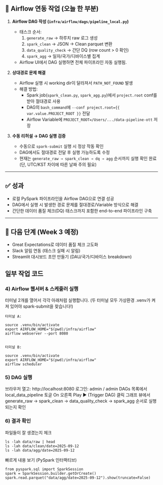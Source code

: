 ## 🚀 Airflow 연동 작업 (오늘 한 부분)

1. **Airflow DAG 작성 (`infra/airflow/dags/pipeline_local.py`)**
   - 태스크 순서:
     1. `generate_raw` → 하루치 raw 로그 생성
     2. `spark_clean` → JSON → Clean parquet 변환
     3. `data_quality_check` → 간단 DQ (row count > 0 확인)
     4. `spark_agg` → 일자/국가/디바이스별 집계
   - Airflow UI에서 DAG 실행하면 전체 파이프라인 자동 실행됨.

2. **상대경로 문제 해결**
   - Airflow 실행 시 working dir이 달라져서 `PATH_NOT_FOUND` 발생
   - 해결 방법:
     - Spark job(`spark_clean.py`, `spark_agg.py`)에서 `project.root` conf를 받아 절대경로 사용
     - DAG의 `bash_command`에 `--conf project.root={{ var.value.PROJECT_ROOT }}` 전달
     - Airflow Variable에 `PROJECT_ROOT=/Users/.../data-pipeline-ott` 저장

3. **수동 리허설 → DAG 실행 검증**
   - 수동으로 `spark-submit` 실행 시 정상 작동 확인
   - DAG에서도 절대경로 전달 후 실행 가능하도록 수정
   - 현재는 `generate_raw → spark_clean → dq → agg` 순서까지 실행 확인 완료 (단, UTC/KST 차이에 따른 날짜 주의 필요)

---

## ✅ 성과
- 로컬 PySpark 파이프라인을 Airflow DAG으로 연결 성공  
- DAG에서 실행 시 발생한 경로 문제를 절대경로/Variable 방식으로 해결  
- 간단한 데이터 품질 체크(DQ) 태스크까지 포함한 end-to-end 파이프라인 구축  

---

## 🔮 다음 단계 (Week 3 예정)
- Great Expectations로 데이터 품질 체크 고도화  
- Slack 알림 연동 (태스크 실패 시 알림)  
- Streamlit 대시보드 초안 만들기 (DAU/국가/디바이스 breakdown)




## 일부 작업 코드

### 4) Airflow 웹서버 & 스케줄러 실행

터미널 2개를 열어서 각각 아래처럼 실행합니다.
(두 터미널 모두 가상환경 .venv가 켜져 있어야 spark-submit을 찾습니다!)

```
터미널 A:

source .venv/bin/activate
export AIRFLOW_HOME="$(pwd)/infra/airflow"
airflow webserver --port 8080


터미널 B:

source .venv/bin/activate
export AIRFLOW_HOME="$(pwd)/infra/airflow"
airflow scheduler
```


### 5) DAG 실행

브라우저 열고: http://localhost:8080
로그인: admin / admin
DAGs 목록에서 local_data_pipeline 토글 On
오른쪽 Play ▶️ (Trigger DAG) 클릭
그래프 뷰에서 generate_raw → spark_clean → data_quality_check → spark_agg 순서로 실행되는지 확인


### 6) 결과 확인

파일들이 잘 생겼는지 체크

```
ls -lah data/raw | head
ls -lah data/clean/date=2025-09-12
ls -lah data/agg/date=2025-09-12
```

빠르게 내용 보기 (PySpark 인터랙티브)
```
from pyspark.sql import SparkSession
spark = SparkSession.builder.getOrCreate()
spark.read.parquet("data/agg/date=2025-09-12").show(truncate=False)
```